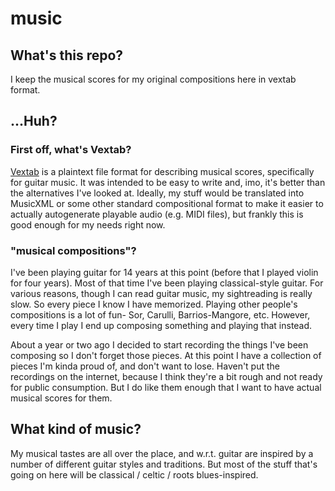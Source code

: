 # music
## What's this repo?

I keep the musical scores for my original compositions here in vextab format.

## ...Huh?
### First off, what's Vextab?

[Vextab][vextab] is a plaintext file format for describing musical scores, specifically for guitar music. It was intended to be easy to write and, imo, it's better than the alternatives I've looked at. Ideally, my stuff would be translated into MusicXML or some other standard compositional format to make it easier to actually autogenerate playable audio (e.g. MIDI files), but frankly this is good enough for my needs right now.

### "musical compositions"?

I've been playing guitar for 14 years at this point (before that I played violin for four years). Most of that time I've been playing classical-style guitar. For various reasons, though I can read guitar music, my sightreading is really slow. So every piece I know I have memorized.
Playing other people's compositions is a lot of fun- Sor, Carulli, Barrios-Mangore, etc.
However, every time I play I end up composing something and playing that instead.

About a year or two ago I decided to start recording the things I've been composing so I don't forget those pieces. At this point I have a collection of pieces I'm kinda proud of, and don't want to lose. Haven't put the recordings on the internet, because I think they're a bit rough and not ready for public consumption. But I do like them enough that I want to have actual musical scores for them.

<!--
Before two years ago I was terrible about recording things. So the only original composition I have recorded from before two years ago is [this guy][song_for_june], recorded on my phone at two in the morning. Compositionally, it's certainly not my best work. But I dunno. I still like it. Wrote it for my girlfriend at that time.
-->

## What kind of music?

My musical tastes are all over the place, and w.r.t. guitar are inspired by a number of different guitar styles and traditions.
But most of the stuff that's going on here will be classical / celtic / roots blues-inspired.

<!--
In high school I went through a phase of writing poetry and composed some stuff that was more rock to go along with the poetry. I still find that easy to do, but kind of as a consequence of finding it easy I don't really find it nearly as entertaining. That said, I might decide to do some of that for fun down the road.
-->

[vextab]: http://www.vexflow.com/vextab/
[song_for_june]: https://soundcloud.com/andrewdeck/song-for-june
